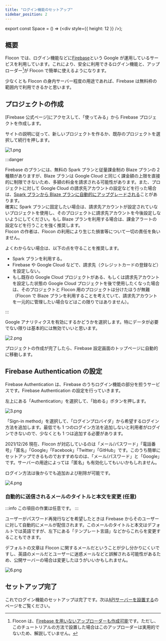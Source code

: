 ```yaml
---
title: "ログイン機能のセットアップ"
sidebar_position: 2
---
```


export const Space = () => (<div style={{ height: 12 }} />);

## 概要

Flocon では、ログイン機能などに[Firebase](https://firebase.google.com/?hl=ja)という Google が運用しているサービスを利用しています。これにより、安全に利用できるログイン機能と、アップローダー[^1]が Flocon で簡単に使えるようになります。

少なくとも Flocon の身内サーバー程度の用途であれば、Firebase は無料枠の範囲内で利用できるかと思います。

## プロジェクトの作成

[Firebase 公式ページ]にアクセスして、「使ってみる」から Firebase プロジェクトを作成します。

サイトの説明に従って、新しいプロジェクトを作るか、既存のプロジェクトを選択して続行を押します。

![1.png](/img/docs/firebase-auth/1.png)

:::danger

Firebase のプランには、無料の Spark プランと従量課金制の Blaze プランの 2 種類がありますが、Blaze プランは Google Cloud と同じく課金額の上限を直接的に制限できないため、多額の料金を請求される可能性があります。また、プロジェクトに対して Google Cloud の請求先アカウントの設定などを行った場合は、[Spark プランから Blaze プランに自動的にアップグレードされる](https://firebase.google.com/docs/projects/billing/firebase-pricing-plans#upgrade-spark-to-blaze)ことがあります。<br />
確実に Spark プランに固定したい場合は、請求先アカウントが設定されていないプロジェクトを使用し、そのプロジェクトに請求先アカウントを今後設定しないようにしてください。もし Blaze プランを利用する場合は、課金アラートの設定などを行うことを強く推奨します。<br />
Flocon の作者は、Flocon の利用により生じた損害等について一切の責任を負いません。

よくわからない場合は、以下の点を守ることを推奨します。

- Spark プランを利用する。
- Firebase や Google Cloud などで、請求先（クレジットカードの登録など）を設定しない。
- もし既存の Google Cloud プロジェクトがある、もしくは請求先アカウントを設定した状態の Google Cloud プロジェクトを後で使用したくなった場合は、そのプロジェクトと Flocon 用のプロジェクトは分けたほうが無難（Flocon で Blaze プランを利用することを考えていて、請求先アカウントを一元的に管理したい場合などはこの限りではありません）。

:::

<Space />

Google アナリティクスを有効にするかどうかを選択します。特にデータが必要でない限りは基本的には無効でいいと思います。

![2.png](/img/docs/firebase-auth/2.png)

<Space />

プロジェクトの作成が完了したら、Firebase 設定画面のトップページに自動的に移動します。

## Firebase Authentication の設定

Firebase Authentication は、Firebase のうちログイン機能の部分を担うサービスです。Firebase Authentication の設定を行っていきます。

左上にある「Authentication」を選択して、「始める」ボタンを押します。

![3.png](/img/docs/firebase-auth/3.png)

<Space />

「Sign-in method」を選択して、「ログインプロバイダ」から希望するログイン方法を追加します。最低でも 1 つのログイン方法を追加しないと利用者がログインできないので、少なくとも 1 つは追加する必要があります。

2021/12/26 現在、Flocon が対応しているのは「メール/パスワード」「電話番号」「匿名」「Google」「Facebook」「Twitter」「GitHub」です。このうち簡単にセットアップできるものでおすすめなのは、「メール/パスワード」と「Google」です。サーバーの用途によっては「匿名」も有効化してもいいかもしれません。

ログイン方法は後からでも追加および削除が可能です。

![4.png](/img/docs/firebase-auth/4.png)

### 自動的に送信されるメールのタイトルと本文を変更 (任意)

:::info
この項目の作業は任意です。
:::

ユーザーがパスワード再発行などを希望したときは Firebase からそのユーザーに対して自動的にメールが配信されます。このメールのタイトルと本文はデフォルトでは英語ですが、左下にある「テンプレート言語」などからこれらを変更することもできます。

デフォルトの文章は Flocon に関するメールだということが少し分かりにくいですし、英語のメールだとユーザーに迷惑メールなどと誤解される可能性があるため、公開サーバーの場合は変更したほうがいいかもしれません。

![6.png](/img/docs/firebase-auth/6.png)

## セットアップ完了

これでログイン機能のセットアップは完了です。次は[APIサーバーを設置する](./api_server)のページをご覧ください。

[firebase公式ページ]: https://firebase.google.com/?hl=ja

[^1]: Flocon は、[Firebase を用いないアップローダーも作成可能](/docs/server/details/uploader/embedded)です。ただし、このチュートリアルの方法で設置した場合はこのアップローダーは実用的でないため、解説していません。
